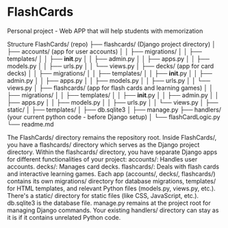 # FlashCards
Personal project - Web APP that will help students with memorization

Structure
FlashCards/  (repo)
├── flashcards/  (Django project directory)
│   ├── accounts/  (app for user accounts)
│   │   ├── migrations/
│   │   ├── templates/
│   │   ├── __init__.py
│   │   ├── admin.py
│   │   ├── apps.py
│   │   ├── models.py
│   │   ├── urls.py
│   │   └── views.py
│   ├── decks/  (app for card decks)
│   │   ├── migrations/
│   │   ├── templates/
│   │   ├── __init__.py
│   │   ├── admin.py
│   │   ├── apps.py
│   │   ├── models.py
│   │   ├── urls.py
│   │   └── views.py
│   ├── flashcards/  (app for flash cards and learning games)
│   │   ├── migrations/
│   │   ├── templates/
│   │   ├── __init__.py
│   │   ├── admin.py
│   │   ├── apps.py
│   │   ├── models.py
│   │   ├── urls.py
│   │   └── views.py
│   ├── static/
│   ├── templates/
│   ├── db.sqlite3
│   ├── manage.py
├── handlers/  (your current python code - before Django setup)
│   └── flashCardLogic.py
└── readme.md


The FlashCards/ directory remains the repository root.
Inside FlashCards/, you have a flashcards/ directory which serves as the Django project directory.
Within the flashcards/ directory, you have separate Django apps for different functionalities of your project:
accounts/: Handles user accounts.
decks/: Manages card decks.
flashcards/: Deals with flash cards and interactive learning games.
Each app (accounts/, decks/, flashcards/) contains its own migrations/ directory for database migrations, templates/ for HTML templates, and relevant Python files (models.py, views.py, etc.).
There's a static/ directory for static files (like CSS, JavaScript, etc.).
db.sqlite3 is the database file.
manage.py remains at the project root for managing Django commands.
Your existing handlers/ directory can stay as it is if it contains unrelated Python code.